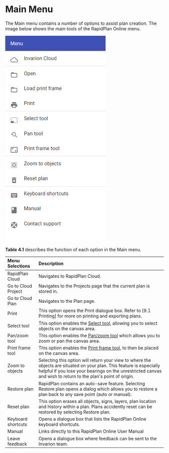 
# Main Menu 

The Main menu contains a number of options to assist plan creation. The image below shows the main tools of the RapidPlan Online menu.

![Main Menu](./Assets/Main_Menu.png)



**Table 4.1** describes the function of each option in the Main menu.

| **Menu Selections** | **Description**                                              |
| :------------------ | :----------------------------------------------------------- |
| RapidPlan Cloud     | Navigates to RapidPlan Cloud.                                |
| Go to Cloud Project | Navigates to the Projects page that the current plan is stored in. |
| Go to Cloud Plan    | Navigates to the Plan page.                     |
| Print               | This option opens the Print dialogue box. Refer to [9.1 Printing] for more on printing and exporting plans. |
| Select tool         | This option enables the [Select tool](./4.2.1%20Select%20tool.md), allowing you to select objects on the canvas area. |
| Pan/zoom tool       | This option enables the [Pan/zoom tool](./4.2.2%20Pan%20or%20Zoom%20tool.md) which allows you to zoom or pan the canvas area. |
| Print frame tool    | This option enables the [Print frame tool](./4.2.3%20Print%20frame%20tool.md), to then be placed on the canvas area. |
| Zoom to objects     | Selecting this option will return your view to where the objects are situated on your plan. This feature is especially helpful if you lose your bearings on the unrestricted canvas and wish to return to the plan's point of origin. |
| Restore plan        | RapidPlan contains an auto-save feature. Selecting Restore plan opens a dialog which allows you to restore a plan back to any save point (auto or manual). |
| Reset plan          | This option erases all objects, signs, layers, plan location and history within a plan. Plans accidently reset can be restored by selecting Restore plan. |
| Keyboard shortcuts  | Opens a dialogue box that lists the RapidPlan Online keyboard shortcuts. |
| Manual              | Links directly to this RapidPlan Online User Manual          |
| Leave feedback      | Opens a dialogue box where feedback can be sent to the Invarion team. |
